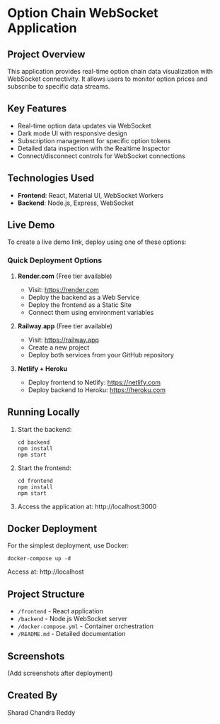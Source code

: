 # Option Chain WebSocket Application

## Project Overview
This application provides real-time option chain data visualization with WebSocket connectivity. It allows users to monitor option prices and subscribe to specific data streams.

## Key Features
- Real-time option data updates via WebSocket
- Dark mode UI with responsive design
- Subscription management for specific option tokens
- Detailed data inspection with the Realtime Inspector
- Connect/disconnect controls for WebSocket connections

## Technologies Used
- **Frontend**: React, Material UI, WebSocket Workers
- **Backend**: Node.js, Express, WebSocket

## Live Demo
To create a live demo link, deploy using one of these options:

### Quick Deployment Options
1. **Render.com** (Free tier available)
   - Visit: https://render.com
   - Deploy the backend as a Web Service
   - Deploy the frontend as a Static Site
   - Connect them using environment variables

2. **Railway.app** (Free tier available)
   - Visit: https://railway.app
   - Create a new project
   - Deploy both services from your GitHub repository

3. **Netlify + Heroku**
   - Deploy frontend to Netlify: https://netlify.com
   - Deploy backend to Heroku: https://heroku.com

## Running Locally
1. Start the backend:
   ```
   cd backend
   npm install
   npm start
   ```

2. Start the frontend:
   ```
   cd frontend
   npm install
   npm start
   ```

3. Access the application at: http://localhost:3000

## Docker Deployment
For the simplest deployment, use Docker:
```
docker-compose up -d
```

Access at: http://localhost

## Project Structure
- `/frontend` - React application
- `/backend` - Node.js WebSocket server
- `/docker-compose.yml` - Container orchestration
- `/README.md` - Detailed documentation

## Screenshots
(Add screenshots after deployment)

## Created By
Sharad Chandra Reddy
